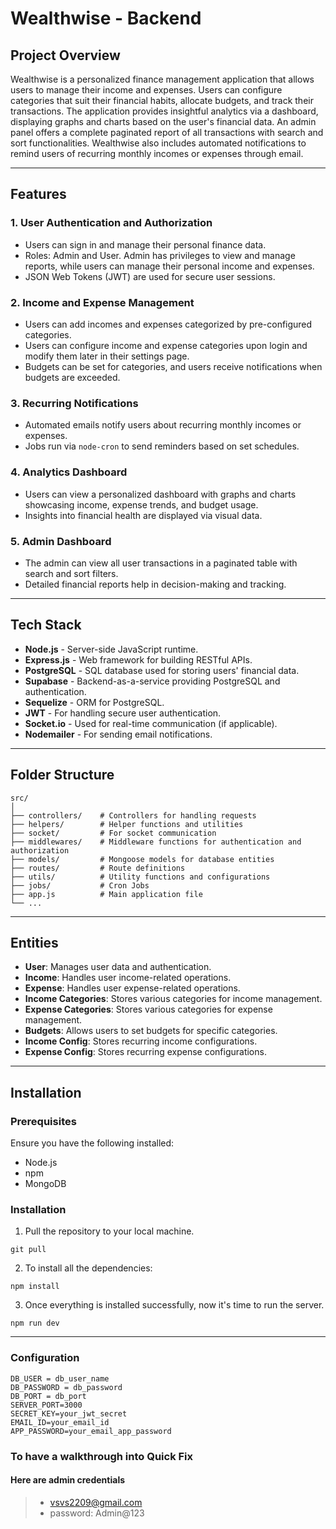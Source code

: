 # Wealthwise - Backend

## Project Overview

Wealthwise is a personalized finance management application that allows users to manage their income and expenses. Users can configure categories that suit their financial habits, allocate budgets, and track their transactions. The application provides insightful analytics via a dashboard, displaying graphs and charts based on the user's financial data. An admin panel offers a complete paginated report of all transactions with search and sort functionalities. Wealthwise also includes automated notifications to remind users of recurring monthly incomes or expenses through email.

---

## Features

### 1. **User Authentication and Authorization**

- Users can sign in and manage their personal finance data.
- Roles: Admin and User. Admin has privileges to view and manage reports, while users can manage their personal income and expenses.
- JSON Web Tokens (JWT) are used for secure user sessions.

### 2. **Income and Expense Management**

- Users can add incomes and expenses categorized by pre-configured categories.
- Users can configure income and expense categories upon login and modify them later in their settings page.
- Budgets can be set for categories, and users receive notifications when budgets are exceeded.

### 3. **Recurring Notifications**

- Automated emails notify users about recurring monthly incomes or expenses.
- Jobs run via `node-cron` to send reminders based on set schedules.

### 4. **Analytics Dashboard**

- Users can view a personalized dashboard with graphs and charts showcasing income, expense trends, and budget usage.
- Insights into financial health are displayed via visual data.

### 5. **Admin Dashboard**

- The admin can view all user transactions in a paginated table with search and sort filters.
- Detailed financial reports help in decision-making and tracking.

---

## Tech Stack

- **Node.js** - Server-side JavaScript runtime.
- **Express.js** - Web framework for building RESTful APIs.
- **PostgreSQL** - SQL database used for storing users' financial data.
- **Supabase** - Backend-as-a-service providing PostgreSQL and authentication.
- **Sequelize** - ORM for PostgreSQL.
- **JWT** - For handling secure user authentication.
- **Socket.io** - Used for real-time communication (if applicable).
- **Nodemailer** - For sending email notifications.

---

## Folder Structure

```
src/
│
├── controllers/    # Controllers for handling requests
├── helpers/        # Helper functions and utilities
├── socket/         # For socket communication
├── middlewares/    # Middleware functions for authentication and authorization
├── models/         # Mongoose models for database entities
├── routes/         # Route definitions
├── utils/          # Utility functions and configurations
├── jobs/           # Cron Jobs
├── app.js          # Main application file
└── ...
```

---

## Entities

- **User**: Manages user data and authentication.
- **Income**: Handles user income-related operations.
- **Expense**: Handles user expense-related operations.
- **Income Categories**: Stores various categories for income management.
- **Expense Categories**: Stores various categories for expense management.
- **Budgets**: Allows users to set budgets for specific categories.
- **Income Config**: Stores recurring income configurations.
- **Expense Config**: Stores recurring expense configurations.

---

## Installation

### Prerequisites

Ensure you have the following installed:

- Node.js
- npm
- MongoDB

### Installation

1. Pull the repository to your local machine.

```
git pull
```

2. To install all the dependencies:

```
npm install
```

3. Once everything is installed successfully, now it's time to run the server.

```
npm run dev
```

---

### Configuration

```
DB_USER = db_user_name
DB_PASSWORD = db_password
DB_PORT = db_port
SERVER_PORT=3000
SECRET_KEY=your_jwt_secret
EMAIL_ID=your_email_id
APP_PASSWORD=your_email_app_password
```

### To have a walkthrough into Quick Fix

#### Here are admin credentials

> - vsvs2209@gmail.com
> - password: Admin@123

